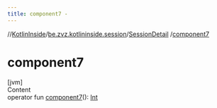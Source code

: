 ```yaml
---
title: component7 -
---
```

//[KotlinInside](../../index.md)/[be.zvz.kotlininside.session](../index.md)/[SessionDetail](index.md)
/[component7](component7.md)

# component7

[jvm]  
Content  
operator fun [component7](component7.md)(): [Int](https://kotlinlang.org/api/latest/jvm/stdlib/kotlin/-int/index.html)  



